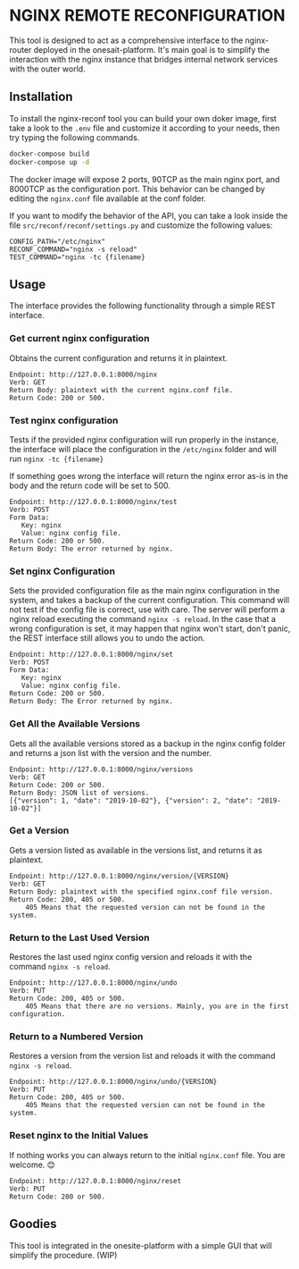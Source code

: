 # NGINX REMOTE RECONFIGURATION

This tool is designed to act as a comprehensive interface to the nginx-router deployed in the onesait-platform. It's main goal is to simplify the interaction with the nginx instance that bridges internal network services with the outer world.

## Installation

To install the nginx-reconf tool you can build your own doker image, first take a look to the `.env` file and customize it according to your needs, then try typing the following commands.

```bash
docker-compose build
docker-compose up -d
```

The docker image will expose 2 ports, 90TCP as the main nginx port, and 8000TCP as the configuration port. This behavior can be changed by editing the `nginx.conf` file available at the conf folder.

If you want to modify the behavior of the API, you can take a look inside the file `src/reconf/reconf/settings.py` and customize the following values:

```
CONFIG_PATH="/etc/nginx"
RECONF_COMMAND="nginx -s reload"
TEST_COMMAND="nginx -tc {filename}
```

## Usage

The interface provides the following functionality through a simple REST interface.

### Get current nginx configuration

Obtains the current configuration and returns it in plaintext.

```
Endpoint: http://127.0.0.1:8000/nginx
Verb: GET
Return Body: plaintext with the current nginx.conf file.
Return Code: 200 or 500.
```

###  Test nginx configuration 

Tests if the provided nginx configuration will run properly in the instance, the interface will place the configuration in the `/etc/nginx` folder and will run `nginx -tc {filename}`

If something goes wrong the interface will return the nginx error as-is in the body and the return code will be set to 500.

```
Endpoint: http://127.0.0.1:8000/nginx/test
Verb: POST
Form Data:
   Key: nginx
   Value: nginx config file.
Return Code: 200 or 500.
Return Body: The error returned by nginx.
```

###  Set nginx Configuration

Sets the provided configuration file as the main nginx configuration in the system, and takes a backup of the current configuration. This command will not test if the config file is correct, use with care. The server will perform a nginx reload executing the command  `nginx -s reload`. In the case that a wrong configuration is set, it may happen that nginx won't start, don't panic, the REST interface still allows you to undo the action.

```
Endpoint: http://127.0.0.1:8000/nginx/set
Verb: POST
Form Data:
   Key: nginx
   Value: nginx config file.
Return Code: 200 or 500.
Return Body: The Error returned by nginx.
```

###  Get All the Available Versions

Gets all the available versions stored as a backup in the nginx config folder and returns a json list with the version and the number.

```
Endpoint: http://127.0.0.1:8000/nginx/versions
Verb: GET
Return Code: 200 or 500.
Return Body: JSON list of versions.
[{"version": 1, "date": "2019-10-02"}, {"version": 2, "date": "2019-10-02"}]
```

### Get a Version

Gets a version listed as available in the versions list, and returns it as plaintext.

```
Endpoint: http://127.0.0.1:8000/nginx/version/{VERSION}
Verb: GET
Return Body: plaintext with the specified nginx.conf file version.
Return Code: 200, 405 or 500.
	405 Means that the requested version can not be found in the system.
```

### Return to the Last Used Version

Restores the last used nginx config version and reloads it with the command `nginx -s reload`.

```
Endpoint: http://127.0.0.1:8000/nginx/undo
Verb: PUT
Return Code: 200, 405 or 500.
	405 Means that there are no versions. Mainly, you are in the first configuration.
```

### Return to a Numbered Version 

Restores a version from the version list and reloads it with the command `nginx -s reload`.

```
Endpoint: http://127.0.0.1:8000/nginx/undo/{VERSION}
Verb: PUT
Return Code: 200, 405 or 500.
	405 Means that the requested version can not be found in the system.
```

### Reset nginx to the Initial Values

If nothing works you can always return to the initial `nginx.conf` file. You are welcome. 😊

```
Endpoint: http://127.0.0.1:8000/nginx/reset
Verb: PUT
Return Code: 200 or 500.
```

## Goodies

This tool is integrated in the onesite-platform with a simple GUI that will simplify the procedure. (WIP)
